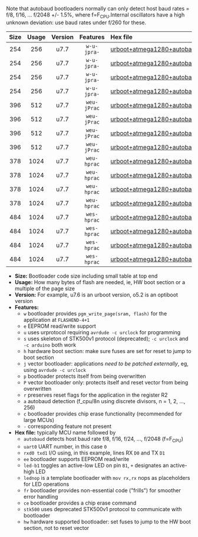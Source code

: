 Note that autobaud bootloaders normally can only detect host baud rates = f/8, f/16, ... f/2048 +/- 1.5%, where f=F<sub>CPU</sub>.Internal oscillators have a high unknown deviation: use baud rates under f/260 for these.

|Size|Usage|Version|Features|Hex file|
|:-:|:-:|:-:|:-:|:--|
|254|256|u7.7|`w-u-jpra-`|[urboot+atmega1280+autobaud_uart0_rxe0_txe1_led+b7.hex](https://raw.githubusercontent.com/stefanrueger/urboot.hex/main/mcus/atmega1280/autobaud/urboot+atmega1280+autobaud_uart0_rxe0_txe1_led+b7.hex)|
|254|256|u7.7|`w-u-jpra-`|[urboot+atmega1280+autobaud_uart0_rxe0_txe1_lednop.hex](https://raw.githubusercontent.com/stefanrueger/urboot.hex/main/mcus/atmega1280/autobaud/urboot+atmega1280+autobaud_uart0_rxe0_txe1_lednop.hex)|
|254|256|u7.7|`w-u-jpra-`|[urboot+atmega1280+autobaud_uart1_rxd2_txd3_led+b7.hex](https://raw.githubusercontent.com/stefanrueger/urboot.hex/main/mcus/atmega1280/autobaud/urboot+atmega1280+autobaud_uart1_rxd2_txd3_led+b7.hex)|
|254|256|u7.7|`w-u-jpra-`|[urboot+atmega1280+autobaud_uart1_rxd2_txd3_lednop.hex](https://raw.githubusercontent.com/stefanrueger/urboot.hex/main/mcus/atmega1280/autobaud/urboot+atmega1280+autobaud_uart1_rxd2_txd3_lednop.hex)|
|396|512|u7.7|`weu-jPrac`|[urboot+atmega1280+autobaud_uart0_rxe0_txe1_ee_led+b7_fr_ce.hex](https://raw.githubusercontent.com/stefanrueger/urboot.hex/main/mcus/atmega1280/autobaud/urboot+atmega1280+autobaud_uart0_rxe0_txe1_ee_led+b7_fr_ce.hex)|
|396|512|u7.7|`weu-jPrac`|[urboot+atmega1280+autobaud_uart0_rxe0_txe1_ee_lednop_fr_ce.hex](https://raw.githubusercontent.com/stefanrueger/urboot.hex/main/mcus/atmega1280/autobaud/urboot+atmega1280+autobaud_uart0_rxe0_txe1_ee_lednop_fr_ce.hex)|
|396|512|u7.7|`weu-jPrac`|[urboot+atmega1280+autobaud_uart1_rxd2_txd3_ee_led+b7_fr_ce.hex](https://raw.githubusercontent.com/stefanrueger/urboot.hex/main/mcus/atmega1280/autobaud/urboot+atmega1280+autobaud_uart1_rxd2_txd3_ee_led+b7_fr_ce.hex)|
|396|512|u7.7|`weu-jPrac`|[urboot+atmega1280+autobaud_uart1_rxd2_txd3_ee_lednop_fr_ce.hex](https://raw.githubusercontent.com/stefanrueger/urboot.hex/main/mcus/atmega1280/autobaud/urboot+atmega1280+autobaud_uart1_rxd2_txd3_ee_lednop_fr_ce.hex)|
|378|1024|u7.7|`weu-hprac`|[urboot+atmega1280+autobaud_uart0_rxe0_txe1_ee_led+b7_fr_ce_hw.hex](https://raw.githubusercontent.com/stefanrueger/urboot.hex/main/mcus/atmega1280/autobaud/urboot+atmega1280+autobaud_uart0_rxe0_txe1_ee_led+b7_fr_ce_hw.hex)|
|378|1024|u7.7|`weu-hprac`|[urboot+atmega1280+autobaud_uart0_rxe0_txe1_ee_lednop_fr_ce_hw.hex](https://raw.githubusercontent.com/stefanrueger/urboot.hex/main/mcus/atmega1280/autobaud/urboot+atmega1280+autobaud_uart0_rxe0_txe1_ee_lednop_fr_ce_hw.hex)|
|378|1024|u7.7|`weu-hprac`|[urboot+atmega1280+autobaud_uart1_rxd2_txd3_ee_led+b7_fr_ce_hw.hex](https://raw.githubusercontent.com/stefanrueger/urboot.hex/main/mcus/atmega1280/autobaud/urboot+atmega1280+autobaud_uart1_rxd2_txd3_ee_led+b7_fr_ce_hw.hex)|
|378|1024|u7.7|`weu-hprac`|[urboot+atmega1280+autobaud_uart1_rxd2_txd3_ee_lednop_fr_ce_hw.hex](https://raw.githubusercontent.com/stefanrueger/urboot.hex/main/mcus/atmega1280/autobaud/urboot+atmega1280+autobaud_uart1_rxd2_txd3_ee_lednop_fr_ce_hw.hex)|
|484|1024|u7.7|`wes-hprac`|[urboot+atmega1280+autobaud_uart0_rxe0_txe1_ee_led+b7_fr_ce_stk500_hw.hex](https://raw.githubusercontent.com/stefanrueger/urboot.hex/main/mcus/atmega1280/autobaud/urboot+atmega1280+autobaud_uart0_rxe0_txe1_ee_led+b7_fr_ce_stk500_hw.hex)|
|484|1024|u7.7|`wes-hprac`|[urboot+atmega1280+autobaud_uart0_rxe0_txe1_ee_lednop_fr_ce_stk500_hw.hex](https://raw.githubusercontent.com/stefanrueger/urboot.hex/main/mcus/atmega1280/autobaud/urboot+atmega1280+autobaud_uart0_rxe0_txe1_ee_lednop_fr_ce_stk500_hw.hex)|
|484|1024|u7.7|`wes-hprac`|[urboot+atmega1280+autobaud_uart1_rxd2_txd3_ee_led+b7_fr_ce_stk500_hw.hex](https://raw.githubusercontent.com/stefanrueger/urboot.hex/main/mcus/atmega1280/autobaud/urboot+atmega1280+autobaud_uart1_rxd2_txd3_ee_led+b7_fr_ce_stk500_hw.hex)|
|484|1024|u7.7|`wes-hprac`|[urboot+atmega1280+autobaud_uart1_rxd2_txd3_ee_lednop_fr_ce_stk500_hw.hex](https://raw.githubusercontent.com/stefanrueger/urboot.hex/main/mcus/atmega1280/autobaud/urboot+atmega1280+autobaud_uart1_rxd2_txd3_ee_lednop_fr_ce_stk500_hw.hex)|

- **Size:** Bootloader code size including small table at top end
- **Usage:** How many bytes of flash are needed, ie, HW boot section or a multiple of the page size
- **Version:** For example, u7.6 is an urboot version, o5.2 is an optiboot version
- **Features:**
  + `w` bootloader provides `pgm_write_page(sram, flash)` for the application at `FLASHEND-4+1`
  + `e` EEPROM read/write support
  + `u` uses urprotocol requiring `avrdude -c urclock` for programming
  + `s` uses skeleton of STK500v1 protocol (deprecated); `-c urclock` and `-c arduino` both work
  + `h` hardware boot section: make sure fuses are set for reset to jump to boot section
  + `j` vector bootloader: applications *need to be patched externally*, eg, using `avrdude -c urclock`
  + `p` bootloader protects itself from being overwritten
  + `P` vector bootloader only: protects itself and reset vector from being overwritten
  + `r` preserves reset flags for the application in the register R2
  + `a` autobaud detection (f_cpu/8n using discrete divisors, n = 1, 2, ..., 256)
  + `c` bootloader provides chip erase functionality (recommended for large MCUs)
  + `-` corresponding feature not present
- **Hex file:** typically MCU name followed by
  + `autobaud` detects host baud rate f/8, f/16, f/24, ..., f/2048 (f=F<sub>CPU</sub>)
  + `uart0` UART number, in this case `0`
  + `rxd0 txd1` I/O using, in this example, lines RX `D0` and TX `D1`
  + `ee` bootloader supports EEPROM read/write
  + `led-b1` toggles an active-low LED on pin `B1`, `+` designates an active-high LED
  + `lednop` is a template bootloader with `mov rx,rx` nops as placeholders for LED operations
  + `fr` bootloader provides non-essential code ("frills") for smoother error handling
  + `ce` bootloader provides a chip erase command
  + `stk500` uses deprecated STK500v1 protocol to communicate with bootloader
  + `hw` hardware supported bootloader: set fuses to jump to the HW boot section, not to reset vector
